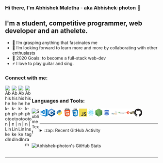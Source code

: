 ### Hi there, I'm Abhishek Maletha - aka Abhishek-photon 👋

## I'm a student, competitive programmer, web developer and an athelete.

- 🌱 I’m grasping anything that fascinates me
- 👯 I’m looking forward to learn more and more by collaborating with other enthusiasts
- 🥅 2020 Goals: to become a full-stack web-dev
- ⚡ I love to play guitar and sing.

### Connect with me:
[<img align="left" alt="Abhishek-photon | LinkedIn" width="22px" src="https://cdn.jsdelivr.net/npm/simple-icons@v3/icons/codeforces.svg" />][codeforces]
[<img align="left" alt="Abhishek-photon | LinkedIn" width="22px" src="https://cdn.jsdelivr.net/npm/simple-icons@v3/icons/codechef.svg" />][codechef]
[<img align="left" alt="Abhishek-photon | LinkedIn" width="22px" src="https://cdn.jsdelivr.net/npm/simple-icons@v3/icons/linkedin.svg" />][linkedin]
[<img align="left" alt="Abhishek-photon | Instagram" width="22px" src="https://cdn.jsdelivr.net/npm/simple-icons@v3/icons/instagram.svg" />][instagram]

<br />

### Languages and Tools:
[<img align="left" alt="Sublime Text" width="26px" src="https://avatars1.githubusercontent.com/u/684879?s=200&v=4" />][sublime]
[<img align="left" alt="Visual Studio Code" width="26px" src="https://raw.githubusercontent.com/github/explore/80688e429a7d4ef2fca1e82350fe8e3517d3494d/topics/visual-studio-code/visual-studio-code.png" />][vscode]
[<img align="left" alt="C++" width="26px" src="https://raw.githubusercontent.com/github/explore/80688e429a7d4ef2fca1e82350fe8e3517d3494d/topics/cpp/cpp.png" />][CPP]
[<img align="left" alt="Python 3.7" width="26px" src="https://raw.githubusercontent.com/github/explore/80688e429a7d4ef2fca1e82350fe8e3517d3494d/topics/python/python.png" />][python]
[<img align="left" alt="HTML5" width="26px" src="https://raw.githubusercontent.com/github/explore/80688e429a7d4ef2fca1e82350fe8e3517d3494d/topics/html/html.png" />][html]
[<img align="left" alt="CSS3" width="26px" src="https://raw.githubusercontent.com/github/explore/80688e429a7d4ef2fca1e82350fe8e3517d3494d/topics/css/css.png" />][css3]
[<img align="left" alt="JavaScript" width="26px" src="https://raw.githubusercontent.com/github/explore/80688e429a7d4ef2fca1e82350fe8e3517d3494d/topics/javascript/javascript.png" />][js]
[<img align="left" alt="React" width="26px" src="https://raw.githubusercontent.com/github/explore/80688e429a7d4ef2fca1e82350fe8e3517d3494d/topics/react/react.png" />][react]
[<img align="left" alt="Node.js" width="26px" src="https://raw.githubusercontent.com/github/explore/80688e429a7d4ef2fca1e82350fe8e3517d3494d/topics/nodejs/nodejs.png" />][nodejs]
[<img align="left" alt="SQL" width="26px" src="https://raw.githubusercontent.com/github/explore/80688e429a7d4ef2fca1e82350fe8e3517d3494d/topics/sql/sql.png" />][sql]
[<img align="left" alt="MySQL" width="26px" src="https://raw.githubusercontent.com/github/explore/80688e429a7d4ef2fca1e82350fe8e3517d3494d/topics/mysql/mysql.png" />][mysql]
[<img align="left" alt="MongoDB" width="26px" src="https://raw.githubusercontent.com/github/explore/80688e429a7d4ef2fca1e82350fe8e3517d3494d/topics/mongodb/mongodb.png" />][mongodb]
[<img align="left" alt="Git" width="26px" src="https://raw.githubusercontent.com/github/explore/80688e429a7d4ef2fca1e82350fe8e3517d3494d/topics/git/git.png" />][git]
[<img align="left" alt="GitHub" width="26px" src="https://raw.githubusercontent.com/github/explore/78df643247d429f6cc873026c0622819ad797942/topics/github/github.png" />][github]

<br />
<br />

---
<details>
  <summary>:zap: Recent GitHub Activity</summary>
  
<!--START_SECTION:activity-->
1. 💪 Opened PR [#259](https://github.com/florinpop17/app-ideas/pull/259) in [florinpop17/app-ideas](https://github.com/florinpop17/app-ideas)
2. 🎉 Merged PR [#13](https://github.com/Abhishek-photon/Abhishek-photon/pull/13) in [Abhishek-photon/Abhishek-photon](https://github.com/Abhishek-photon/Abhishek-photon)
3. 💪 Opened PR [#13](https://github.com/Abhishek-photon/Abhishek-photon/pull/13) in [Abhishek-photon/Abhishek-photon](https://github.com/Abhishek-photon/Abhishek-photon)
4. 🎉 Merged PR [#12](https://github.com/Abhishek-photon/Abhishek-photon/pull/12) in [Abhishek-photon/Abhishek-photon](https://github.com/Abhishek-photon/Abhishek-photon)
5. 💪 Opened PR [#12](https://github.com/Abhishek-photon/Abhishek-photon/pull/12) in [Abhishek-photon/Abhishek-photon](https://github.com/Abhishek-photon/Abhishek-photon)
<!--END_SECTION:activity-->

</details>
<br />
<br />
  <img align="left" alt="Abhishek-photon's GitHub Stats" src="https://github-readme-stats.Abhishek-photon.vercel.app/api?username=Abhishek-photon&show_icons=true&hide_border=true" />
<br />
<br />

---

[github]: https://github.com/Abhishek-photon
[css3]: https://www.w3schools.com/css/
[html]: https://www.w3.org/html/
[python]: https://www.python.org/
[nodejs]: https://nodejs.org/
[js]: https://www.javascript.com/
[sql]: https://www.w3schools.com/sql/
[mysql]: https://www.mysql.com/
[git]: https://git-scm.com/
[mongodb]: https://www.mongodb.com/
[react]: https://reactjs.org/
[cpp]: https://www.w3schools.com/cpp/
[vscode]:https://code.visualstudio.com/
[sublime]:https://www.sublimetext.com/
[instagram]: https://www.instagram.com/abhishek.maletha/
[linkedin]: https://www.linkedin.com/in/abhishekmaletha/
[codeforces]: https://codeforces.com/profile/abhishek.maletha2000
[codechef]: https://www.codechef.com/users/abhi3photon/
